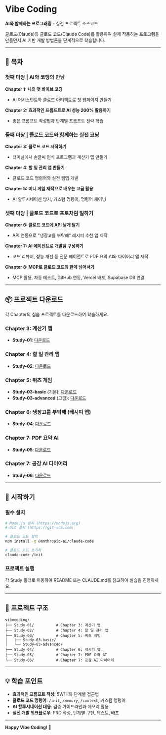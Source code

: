 # Vibe Coding

**AI와 함께하는 프로그래밍** - 실전 프로젝트 소스코드

클로드(Claude)와 클로드 코드(Claude Code)를 활용하여 실제 작동하는 프로그램을 만들면서 AI 기반 개발 방법론을 단계적으로 학습합니다.

---

## 📖 목차

### 첫째 마당 | AI와 코딩의 만남

**Chapter 1: 나의 첫 바이브 코딩**
- AI 어시스턴트와 클로드 아티팩트로 첫 웹페이지 만들기

**Chapter 2: 효과적인 프롬프트로 AI 성능 200% 활용하기**
- 좋은 프롬프트 작성법과 단계별 프롬프트 전략 학습

### 둘째 마당 | 클로드 코드와 함께하는 실전 코딩

**Chapter 3: 클로드 코드 시작하기**
- 터미널에서 손글씨 인식 프로그램과 계산기 앱 만들기

**Chapter 4: 할 일 관리 앱 만들기**
- 클로드 코드 명령어와 실전 웹앱 개발

**Chapter 5: 미니 게임 제작으로 배우는 고급 활용**
- AI 할루시네이션 방지, 커스텀 명령어, 명령어 체이닝

### 셋째 마당 | 클로드 코드로 프로처럼 일하기

**Chapter 6: 클로드 코드에 API 날개 달기**
- API 연동으로 "냉장고를 부탁해" 레시피 추천 앱 제작

**Chapter 7: AI 에이전트로 개발팀 구성하기**
- 코드 리뷰어, 성능 개선 등 전문 에이전트로 PDF 요약 AI와 다이어리 앱 제작

**Chapter 8: MCP로 클로드 코드의 한계 넘어서기**
- MCP 활용, 자동 테스트, GitHub 연동, Vercel 배포, Supabase DB 연결

---

## 📦 프로젝트 다운로드

각 Chapter의 실습 프로젝트를 다운로드하여 학습하세요.

### Chapter 3: 계산기 앱
- **Study-01**: [다운로드](https://download-directory.github.io/?url=https://github.com/taehojo/vibecoding/tree/master/Study-01)

### Chapter 4: 할 일 관리 앱
- **Study-02**: [다운로드](https://download-directory.github.io/?url=https://github.com/taehojo/vibecoding/tree/master/Study-02)

### Chapter 5: 퀴즈 게임
- **Study-03-basic** (기본): [다운로드](https://download-directory.github.io/?url=https://github.com/taehojo/vibecoding/tree/master/Study-03/Study-03-basic)
- **Study-03-advanced** (고급): [다운로드](https://download-directory.github.io/?url=https://github.com/taehojo/vibecoding/tree/master/Study-03/Study-03-advanced)

### Chapter 6: 냉장고를 부탁해 (레시피 앱)
- **Study-04**: [다운로드](https://download-directory.github.io/?url=https://github.com/taehojo/vibecoding/tree/master/Study-04)

### Chapter 7: PDF 요약 AI
- **Study-05**: [다운로드](https://download-directory.github.io/?url=https://github.com/taehojo/vibecoding/tree/master/Study-05)

### Chapter 7: 공감 AI 다이어리
- **Study-06**: [다운로드](https://download-directory.github.io/?url=https://github.com/taehojo/vibecoding/tree/master/Study-06)

---

## 🚀 시작하기

### 필수 설치
```bash
# Node.js 설치 (https://nodejs.org)
# Git 설치 (https://git-scm.com)

# 클로드 코드 설치
npm install -g @anthropic-ai/claude-code

# 클로드 코드 초기화
claude-code /init
```

### 프로젝트 실행
각 Study 폴더로 이동하여 README 또는 CLAUDE.md를 참고하여 실습을 진행하세요.

---

## 📂 프로젝트 구조

```
vibecoding/
├── Study-01/          # Chapter 3: 계산기 앱
├── Study-02/          # Chapter 4: 할 일 관리 앱
├── Study-03/          # Chapter 5: 퀴즈 게임
│   ├── Study-03-basic/
│   └── Study-03-advanced/
├── Study-04/          # Chapter 6: 레시피 앱
├── Study-05/          # Chapter 7: PDF 요약 AI
└── Study-06/          # Chapter 7: 공감 AI 다이어리
```

---

## 💡 학습 포인트

- **효과적인 프롬프트 작성**: 5W1H와 단계별 접근법
- **클로드 코드 명령어**: `/init`, `/memory`, `/context`, 커스텀 명령어
- **AI 할루시네이션 대응**: 검증 가이드라인과 메모리 활용
- **실전 개발 워크플로우**: PRD 작성, 단계별 구현, 테스트, 배포

---

**Happy Vibe Coding! 🎉**
